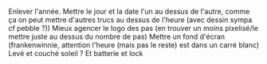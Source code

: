 Enlever l'année.
Mettre le jour et la date l'un au dessus de l'autre,
comme ça on peut mettre d'autres trucs au dessus de l'heure (avec dessin sympa cf pebble ?))
Mieux agencer le logo des pas (en trouver un moins pixelisé/le mettre juste au dessus du nombre de pas)
Mettre un fond d'écran (frankenwinnie, attention l'heure (mais pas le reste) est dans un carré blanc)
Levé et couché soleil ?
Et batterie et lock
